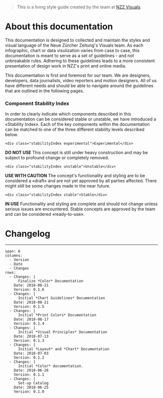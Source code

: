 
> This is a living style guide created by the team at [NZZ Visuals](https://www.nzz.ch/visuals/).

# About this documentation

This documentation is designed to collected and maintain the styles and visual language of the Neue Zürcher Zeitung's Visuals team. As each infographic, chart or data visulization varies from case to case, this documentation is meant to serve as a set of guidelines - and not unbreakable rules. Adhering to these guidelines leads to a more consistent presentation of design work in NZZ's print and online media.

This documentation is first and foremost for our team. We are designers, developers, data journalists, video reporters and motion designers. All of us have different needs and should be able to navigate around the guidelines that are outlined in the following pages.

### Component Stability Index

 In order to clearly indicate which components described in this documentation can be considered stable or unstable, we have introduced a «Stability Index». Each of the key components within the documentation can be matched to one of the three different stability levels described below.

```html|span-1,no-source,plain
<div class="stabilityIndex experimental">Experimental</div>
```
**DO NOT USE** This concept is still under heavy construction and may be subject to profound change or completely removed.

```html|span-1,no-source,plain
<div class="stabilityIndex unstable">Unstable</div>
```
**USE WITH CAUTION** The concept's functionality and styling are to be considered a «draft» and are not yet approved by all parties affected. There might still be some changes made in the near future.

```html|span-1,no-source,plain
<div class="stabilityIndex stable">Stable</div>
```
**IN USE** Functionality and styling are complete and should not change unless serious issues are encountered. Stable concepts are approved by the team and can be  considered «ready-to-use».



# Changelog

---

```table
span: 6
columns:
  - Version
  - Date
  - Changes
rows:
  - Changes: |
      Finalize *Color* Documentation
    Date: 2018-08-21
    Version: 0.1.6
  - Changes: |
      Initial *Chart Guidelines* Documentation
    Date: 2018-08-21
    Version: 0.1.5
  - Changes: |
      Initial *Print Colors* Documentation
    Date: 2018-08-17
    Version: 0.1.4
  - Changes: |
      Initial *Visual Principles* Documentation
    Date: 2018-07-13
    Version: 0.1.3  
  - Changes: |
      Initial *Layout* and *Chart* Documentation
    Date: 2018-07-03
    Version: 0.1.2  
  - Changes: |
      Initial *Color* documentation.
    Date: 2018-06-26
    Version: 0.1.1
  - Changes: |
      Set-up Catalog
    Date: 2018-06-25
    Version: 0.1.0
```
